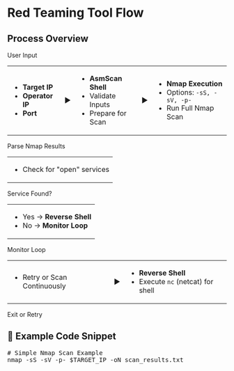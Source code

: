
</head>
<body>

<h1>Red Teaming Tool Flow</h1>
    <h2>Process Overview</h2>

<div class="section-header">User Input</div>
    <table>
        <tr>
            <td>
                <ul>
                    <li><strong>Target IP</strong></li>
                    <li><strong>Operator IP</strong></li>
                    <li><strong>Port</strong></li>
                </ul>
            </td>
            <td class="arrow">▶</td>
            <td>
                <ul>
                    <li><strong>AsmScan Shell</strong></li>
                    <li>Validate Inputs</li>
                    <li>Prepare for Scan</li>
                </ul>
            </td>
            <td class="arrow">▶</td>
            <td>
                <ul>
                    <li><strong>Nmap Execution</strong></li>
                    <li>Options: <code>-sS, -sV, -p-</code></li>
                    <li>Run Full Nmap Scan</li>
                </ul>
            </td>
        </tr>
</table>

<div class="section-header">Parse Nmap Results</div>
    <table>
        <tr>
            <td colspan="5">
                <ul>
                    <li>Check for "open" services</li>
                </ul>
            </td>
        </tr>
    </table>

<div class="section-header">Service Found?</div>
    <table>
        <tr>
            <td>
                <ul>
                    <li>Yes → <strong>Reverse Shell</strong></li>
                    <li>No → <strong>Monitor Loop</strong></li>
                </ul>
            </td>
        </tr>
    </table>

 <div class="section-header">Monitor Loop</div>
    <table>
        <tr>
            <td>
                <ul>
                    <li>Retry or Scan Continuously</li>
                </ul>
            </td>
            <td class="arrow">▶</td>
            <td>
                <ul>
                    <li><strong>Reverse Shell</strong></li>
                    <li>Execute <code>nc</code> (netcat) for shell</li>
                </ul>
            </td>
        </tr>
    </table>

<div class="section-header">Exit or Retry</div>

<h2>🔧 Example Code Snippet</h2>
    <pre>
# Simple Nmap Scan Example
nmap -sS -sV -p- $TARGET_IP -oN scan_results.txt
    </pre>

</body>
</html>
